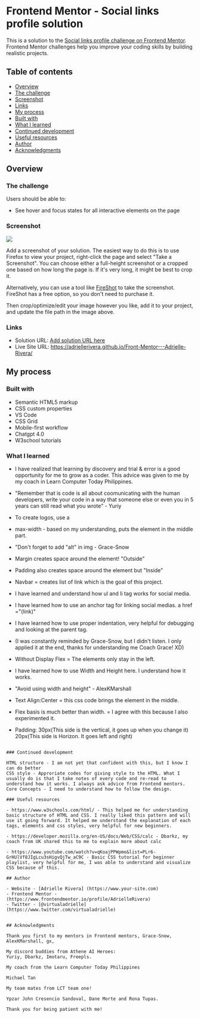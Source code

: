 # Frontend Mentor - Social links profile solution

This is a solution to the [Social links profile challenge on Frontend Mentor](https://www.frontendmentor.io/challenges/social-links-profile-UG32l9m6dQ). Frontend Mentor challenges help you improve your coding skills by building realistic projects. 

## Table of contents

- [Overview](#overview)
- [The challenge](#the-challenge)
- [Screenshot](#screenshot)
- [Links](#links)
- [My process](#my-process)
- [Built with](#built-with)
- [What I learned](#what-i-learned)
- [Continued development](#continued-development)
- [Useful resources](#useful-resources)
- [Author](#author)
- [Acknowledgments](#acknowledgments)

## Overview

### The challenge

Users should be able to:

- See hover and focus states for all interactive elements on the page

### Screenshot

![](./screenshot.jpg)

Add a screenshot of your solution. The easiest way to do this is to use Firefox to view your project, right-click the page and select "Take a Screenshot". You can choose either a full-height screenshot or a cropped one based on how long the page is. If it's very long, it might be best to crop it.

Alternatively, you can use a tool like [FireShot](https://getfireshot.com/) to take the screenshot. FireShot has a free option, so you don't need to purchase it. 

Then crop/optimize/edit your image however you like, add it to your project, and update the file path in the image above.


### Links

- Solution URL: [Add solution URL here](https://your-solution-url.com)
- Live Site URL: https://adriellerivera.github.io/Front-Mentor---Adrielle-Rivera/

## My process

### Built with

- Semantic HTML5 markup
- CSS custom properties
- VS Code
- CSS Grid
- Mobile-first workflow
- Chatgpt 4.0
- W3school tutorials

### What I learned

- I have realized that learning by discovery and trial & error is a good opportunity for me to grow as a coder. This advice was given to me by my coach in Learn Computer Today Philippines.

- "Remember that is code is all about coomunicating with the human developers, write your code in a way that someone else or even you in 5 years can still read what you wrote" - Yuriy
- To create logos, use a

- max-width - based on my understanding, puts the element in the middle part.

- "Don't forget to add "alt" in img - Grace-Snow

- Margin creates space around the element! "Outside"

- Padding also creates space around the element but "Inside"
  
- Navbar = creates list of link which is the goal of this project.
  
- I have learned and understand how ul and li tag works for social media.
  
- I have learned how to use an anchor tag for linking social medias. a href ="(link)"
  
- I have learned how to use proper indentation, very helpful for debugging and looking at the parent tag.
  
- (I was constantly reminded by Grace-Snow, but I didn't listen. I only applied it at the end, thanks for understanding me Coach Grace! XD)
  
- Without Display Flex = The elements only stay in the left.

- I have learned how to use Width and Height here. I understand how it works.
  
- "Avoid using width and height" - AlexKMarshall
  
- Text Align:Center = this css code brings the element in the middle.
  
- Flex basis is much better than width. = I agree with this because I also experimented it.
  
- Padding: 30px(This side is the vertical, it goes up when you change it) 20px(This side is Horizon. It goes left and right)

```

### Continued development

HTML structure - I am not yet that confident with this, but I know I can do better
CSS style - Approriate codes for giving style to the HTML. What I usually do is that I take notes of every code and re-read to understand how it works. I always ask advice from Frontend mentors.
Core Concepts - I need to understand how to follow the design.

### Useful resources

- https://www.w3schools.com/html/ - This helped me for understanding basic structure of HTML and CSS. I really liked this pattern and will use it going forward. It helped me understand the explanation of each tags, elements and css styles, very helpful for new beginners.

- https://developer.mozilla.org/en-US/docs/Web/CSS/calc - Dbarkz, my coach from UK shared this to me to explain more about calc

- https://www.youtube.com/watch?v=qKoajPPWpmo&list=PLr6-GrHUlVf8JIgLcu3sHigvQjTw_aC9C - Basic CSS tutorial for beginner playlist, very helpful for me, I was able to understand and visualize CSS because of this.

## Author

- Website - [Adrielle Rivera] (https://www.your-site.com)
- Frontend Mentor - (https://www.frontendmentor.io/profile/AdrielleRivera)
- Twitter - [@virtualadrielle] (https://www.twitter.com/virtualadrielle)


## Acknowledgments

Thank you first to my mentors in Frontend mentors, Grace-Snow, AlexKMarshall, gx, 

My discord buddies from Athene AI Heroes:
Yuriy, Dbarkz, Imotaru, Freepls.

My coach from the Learn Computer Today Philippines

Michael Tan

My team mates from LCT team one!

Ypzar John Cresencio Sandoval, Dane Morte and Rona Tupas.

Thank you for being patient with me!
